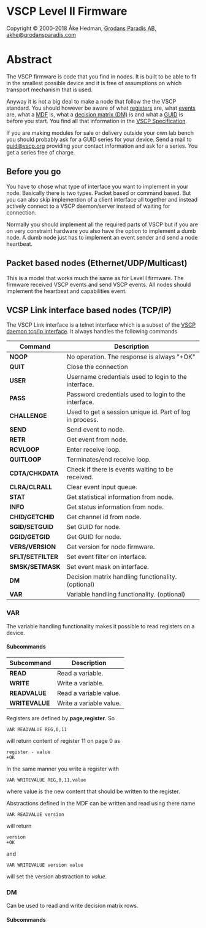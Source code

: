 # VSCP Level II Firmware

Copyright © 2000-2018 Åke Hedman, [Grodans Paradis AB](http://www.grodansparadis.com), [akhe@grodansparadis.com](akhe@grodansparadis.com)

# Abstract

The VSCP firmware is code that you find in nodes. It is built to be able to fit in the smallest possible device and it is free of assumptions on which transport mechanism that is used.

Anyway it is not a big deal to make a node that follow the the VSCP standard. You should however be aware of what [registers](http://www.vscp.org/docs/vscpspec/doku.php?id=register_abstraction_model) are, what [events](http://www.vscp.org/docs/vscpspec/doku.php?id=level_i_events) are, what a [MDF](http://www.vscp.org/docs/vscpspec/doku.php?id=module_description_file) is, what a [decision matrix (DM)](http://www.vscp.org/docs/vscpspec/doku.php?id=decision_matrix) is and what a [GUID](http://www.vscp.org/docs/vscpspec/doku.php?id=globally_unique_identifiers) is before you start. You find all that information in the [VSCP Specification](http://www.vscp.org/docs/vscpspec/doku.php).

If you are making modules for sale or delivery outside your own lab bench you should probably ask for a GUID series for your device. Send a mail to [guid@vscp.org](guid@vscp.org) providing your contact information and ask for a series. You get a series free of charge.

##  Before you go

You have to chose what type of interface you want to implement in your node. Basically there is two types. Packet based or command based. But you can also skip implemention of a client interface all together and instead actively connect to a VSCP daemon/server instead of waiting for connection. 

Normally you should implement all the required parts of VSCP but if you are on very constraint hardware you also have the option to implement a dumb node. A dumb node just has to implement an event sender and send a  node heartbeat.

## Packet based nodes (Ethernet/UDP/Multicast)

This is a model that works much the same as for Level I firmware. The firmware received VSCP events and send VSCP events. All nodes should implement the heartbeat and capabilities event.

## VCSP Link interface based nodes (TCP/IP)

The VSCP Link interface is a telnet interface which is a subset of the [VSCP daemon tcp/ip interface](http://www.vscp.org/docs/vscpd/doku.php?id=vscp_daemon_tcp_ip_protocol_description). It always handles the following commands

 | Command            | Description                                              | 
 | -------            | -----------                                              | 
 | **NOOP**           | No operation. The response is always "+OK"               | 
 | **QUIT**           | Close the connection                                     | 
 | **USER**           | Username credentials used to login to the interface.     | 
 | **PASS**           | Password credentials used to login to the interface.     | 
 | **CHALLENGE**      | Used to get a session unique id. Part of log in process. | 
 | **SEND**           | Send event to node.                                      | 
 | **RETR**           | Get event from node.                                     | 
 | **RCVLOOP**        | Enter receive loop.                                      | 
 | **QUITLOOP**       | Terminates/end receive loop.                             | 
 | **CDTA/CHKDATA**   | Check if there is events waiting to be received.         | 
 | **CLRA/CLRALL**    | Clear event input queue.                                 | 
 | **STAT**           | Get statistical information from node.                   | 
 | **INFO**           | Get status information from node.                        | 
 | **CHID/GETCHID**   | Get channel id from node.                                | 
 | **SGID/SETGUID**   | Set GUID for node.                                       | 
 | **GGID/GETGID**    | Get GUID for node.                                       | 
 | **VERS/VERSION**   | Get version for node firmware.                           | 
 | **SFLT/SETFILTER** | Set event filter on interface.                           | 
 | **SMSK/SETMASK**   | Set event mask on interface.                             | 
 | **DM**             | Decision matrix handling functionality. (optional)       | 
 | **VAR**            | Variable handling functionality. (optional)              | 

### VAR

The variable handling functionality makes it possible to read registers on a device. 

#### Subcommands

 | Subcommand     | Description |          
 | ----------     | -------------          
 | **READ**       | Read a variable.        | 
 | **WRITE**      | Write a variable.       | 
 | **READVALUE**  | Read a variable value.  | 
 | **WRITEVALUE** | Write a variable value. | 

Registers are defined by **page,register**. So 

    VAR READVALUE REG,0,11

will return content of register 11 on page 0 as

    register - value
    +OK

In the same manner you write a register with

    VAR WRITEVALUE REG,0,11,value

where value is the new content that should be written to the register.

Abstractions defined in the MDF can be written and read using there name

    VAR READVALUE version
 
will return 

    version
    +OK

and

    VAR WRITEVALUE version value

will set the version abstraction to *value*.


### DM

Can be used to read and write decision matrix rows.

#### Subcommands







